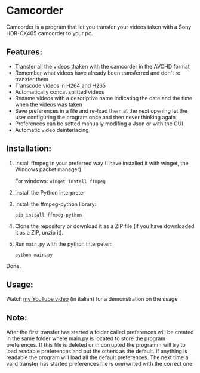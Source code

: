 
# Camcorder
Camcorder is a program that let you transfer your videos taken with a Sony HDR-CX405 camcorder to your pc.

## Features:
- Transfer all the videos thaken with the camcorder in the AVCHD format
- Remember what videos have already been transferred and don't re transfer them
- Transcode videos in H264 and H265
- Automatically concat splitted videos
- Rename videos with a descriptive name indicating the date and the time when the videos was taken
- Save preferences in a file and re-load them at the next opening let the user configuring the program once and then never thinking again
- Preferences can be setted manually modifing a Json or with the GUI
- Automatic video deinterlacing

## Installation:
1. Install ffmpeg in your preferred way (I have installed it with winget, the Windows packet manager).

    For windows: `winget install ffmpeg `

2. Install the Python interpreter

3. Install the ffmpeg-python library:

    `pip install ffmpeg-python`

4. Clone the repository or download it as a ZIP file (if you have downloaded it as a ZIP, unzip it).

5. Run `main.py` with the python interpeter:

    `python main.py`

Done.

## Usage:
Watch [my YouTube video](https://youtu.be/10dh-1RmqeA) (in italian) for a demonstration on the usage

## Note:
After the first transfer has started a folder called preferences will be created in the same folder where main.py is located to store the program preferences. If this file is deleted or in corrupted the programm will try to load readable preferences and put the others as the default. If anything is readable the program will load all the default preferences. The next time a valid transfer has started preferences file is overwrited with the correct one.
